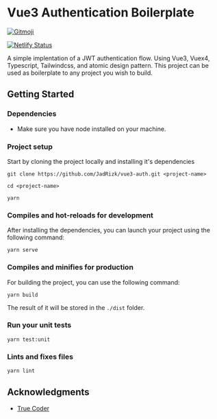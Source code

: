 # Vue3 Authentication Boilerplate

<a href="https://gitmoji.dev">
  <img src="https://img.shields.io/badge/gitmoji-%20😜%20😍-FFDD67.svg?style=flat-square" alt="Gitmoji">
</a>

[![Netlify Status](https://api.netlify.com/api/v1/badges/8d2843e8-6c67-48a6-b3f1-247bb9b1a0dd/deploy-status)](https://app.netlify.com/sites/objective-clarke-6e0a9d/deploys)

A simple implentation of a JWT authentication flow. Using Vue3, Vuex4, Typescript, Tailwindcss, and atomic design pattern.
This project can be used as boilerplate to any project you wish to build.

## Getting Started

### Dependencies

- Make sure you have node installed on your machine.

### Project setup

Start by cloning the project locally and installing it's dependencies

```
git clone https://github.com/JadRizk/vue3-auth.git <project-name>

cd <project-name>

yarn
```

### Compiles and hot-reloads for development

After installing the dependencies, you can launch your project using the following command:

```
yarn serve
```

### Compiles and minifies for production

For building the project, you can use the following command:

```
yarn build
```

The result of it will be stored in the `./dist` folder.

### Run your unit tests

```
yarn test:unit
```

### Lints and fixes files

```
yarn lint
```

## Acknowledgments

- [True Coder](https://www.youtube.com/channel/UCLjtB1XNaiVz-brRDymb5gg)
